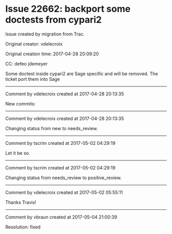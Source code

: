 # Issue 22662: backport some doctests from cypari2

Issue created by migration from Trac.

Original creator: vdelecroix

Original creation time: 2017-04-28 20:09:20

CC:  defeo jdemeyer

Some doctest inside cypari2 are Sage specific and will be removed. The ticket port them into Sage


---

Comment by vdelecroix created at 2017-04-28 20:13:35

New commits:


---

Comment by vdelecroix created at 2017-04-28 20:13:35

Changing status from new to needs_review.


---

Comment by tscrim created at 2017-05-02 04:29:19

Let it be so.


---

Comment by tscrim created at 2017-05-02 04:29:19

Changing status from needs_review to positive_review.


---

Comment by vdelecroix created at 2017-05-02 05:55:11

Thanks Travis!


---

Comment by vbraun created at 2017-05-04 21:00:39

Resolution: fixed
